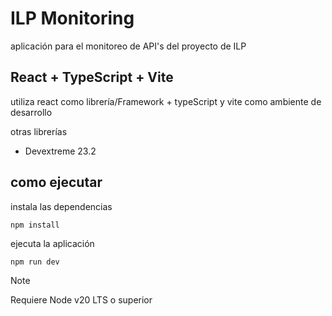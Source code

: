 # ILP Monitoring

aplicación para el monitoreo de API's del proyecto de ILP

## React + TypeScript + Vite

utiliza react como librería/Framework + typeScript y vite como ambiente de desarrollo

otras librerías

- Devextreme 23.2

## como ejecutar

instala las dependencias

```
npm install
```

ejecuta la aplicación

```
npm run dev
```

> [!NOTE]
> Requiere Node v20 LTS o superior
